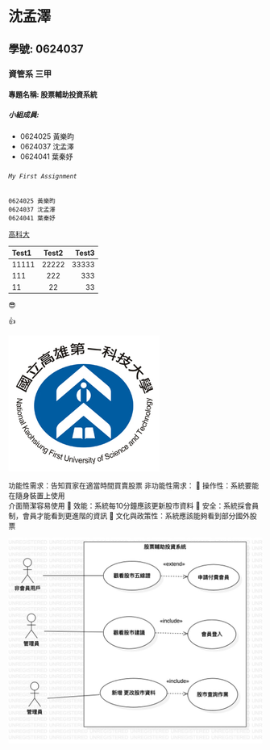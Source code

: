 # 沈孟澤

## 學號: 0624037

### 資管系 三甲

#### 專題名稱: 股票輔助投資系統

##### 小組成員:

* 0624025 黃樂昀
* 0624037 沈孟澤
* 0624041 葉秦妤
 
###### `My First Assignment`

```
0624025 黃樂昀
0624037 沈孟澤
0624041 葉秦妤
```

[高科大](https://www.nkust.edu.tw/)


| Test1 | Test2 | Test3 |
|:------|:-----:|------:|
| 11111 | 22222 | 33333 |
| 111 | 222 | 333 |
| 11 | 22 | 33 |


:sunglasses:

:thumbsup:

![NKFUST](nkfust.jpg "第一科大")

功能性需求：告知買家在適當時間買賣股票
非功能性需求：
	操作性：系統要能在隨身裝置上使用  
介面簡潔容易使用
	效能：系統每10分鐘應該更新股市資料
	安全：系統採會員制，會員才能看到更進階的資訊
	文化與政策性：系統應該能夠看到部分國外股票

![diagram](UseCaseDiagram1.jpg)
